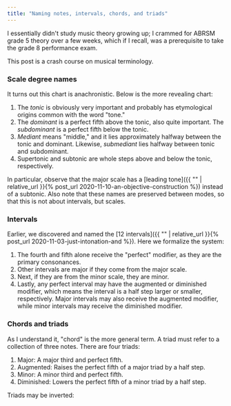 ```yaml
---
title: "Naming notes, intervals, chords, and triads"
---
```


I essentially didn't study music theory growing up; I crammed for ABRSM grade 5 theory over a few weeks, which if I recall, was a prerequisite to take the grade 8 performance exam.

This post is a crash course on musical terminology.

### Scale degree names

<div id="scale"></div>
<script>
makeInteractive("scale", `
X:1
K:C
L: 1/4
Q:1/4=60
CDEFGAB
w: tonic supertonic mediant subdominant dominant submediant leading~tone
`);
D('scale').style.display = "none";
</script>

It turns out this chart is anachronistic. Below is the more revealing chart:

<div id="scale2"></div>
<script>
makeInteractive("scale2", `
X:1
K:C
L: 1/4
Q:1/4=60
C[D_B,][EA,][GF,]
w: tonic supertonic/subtonic mediant/submediant dominant/subdominant
`);
D('scale2').style.display = "none";
</script>


1. The _tonic_ is obviously very important and probably has etymological origins common with the word "tone."
2. The _dominant_ is a perfect fifth above the tonic, also quite important. The _subdominant_ is a perfect fifth below the tonic.
3. _Mediant_ means "middle," and it lies approximately halfway between the tonic and dominant. Likewise, _submediant_ lies halfway between tonic and subdominant.
4. Supertonic and subtonic are whole steps above and below the tonic, respectively.

In particular, observe that the major scale has a [leading tone]({{ "" | relative_url }}{% post_url 2020-11-10-an-objective-construction %}) instead of a subtonic. Also note that these names are preserved between modes, so that this is not about intervals, but scales.

### Intervals

Earlier, we discovered and named the [12 intervals]({{ "" | relative_url }}{% post_url 2020-11-03-just-intonation-and %}). Here we formalize the system:

1. The fourth and fifth alone receive the "perfect" modifier, as they are the primary consonances.
2. Other intervals are major if they come from the major scale.
3. Next, if they are from the minor scale, they are minor.
4. Lastly, any perfect interval may have the augmented or diminished modifier, which means the interval is a half step larger or smaller, respectively. Major intervals may also receive the augmented modifier, while minor intervals may receive the diminished modifier.

### Chords and triads

As I understand it, "chord" is the more general term. A triad must refer to a collection of three notes. There are four triads:

1. Major: A major third and perfect fifth.
2. Augmented: Raises the perfect fifth of a major triad by a half step.
3. Minor: A minor third and perfect fifth.
4. Diminished: Lowers the perfect fifth of a minor triad by a half step.

<div id="scale3"></div>
<script>
makeInteractive("scale3", `
X:1
K:C
L: 1/4
Q:1/4=60
  [CEG}|[CE^G]|[C_EG]|[C_E_G]|
w: major augmented minor diminished~
`);
</script>

Triads may be inverted:
<div id="scale4"></div>
<script>
makeInteractive("scale4", `
X:1
K:C
L: 1/4
Q:1/4=60
  [CEG}|[C'EG]|[CEG,]|
w: root~position first~inversion second~inversion
`);
</script>


